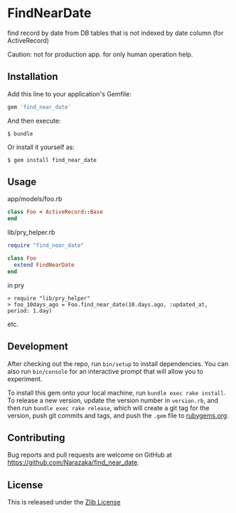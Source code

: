 # FindNearDate

find record by date from DB tables that is not indexed by date column (for ActiveRecord)

Caution: not for production app. for only human operation help.

## Installation

Add this line to your application's Gemfile:

```ruby
gem 'find_near_date'
```

And then execute:

    $ bundle

Or install it yourself as:

    $ gem install find_near_date

## Usage

app/models/foo.rb

```ruby
class Foo < ActiveRecord::Base
end
```

lib/pry_helper.rb

```ruby
require "find_near_date"

class Foo
  extend FindNearDate
end
```

in pry

```
> require "lib/pry_helper"
> foo_10days_ago = Foo.find_near_date(10.days.ago, :updated_at, period: 1.day)
```

etc.

## Development

After checking out the repo, run `bin/setup` to install dependencies. You can also run `bin/console` for an interactive prompt that will allow you to experiment.

To install this gem onto your local machine, run `bundle exec rake install`. To release a new version, update the version number in `version.rb`, and then run `bundle exec rake release`, which will create a git tag for the version, push git commits and tags, and push the `.gem` file to [rubygems.org](https://rubygems.org).

## Contributing

Bug reports and pull requests are welcome on GitHub at https://github.com/Narazaka/find_near_date.

## License

This is released under the [Zlib License](https://narazaka.net/license/Zlib?2018)
